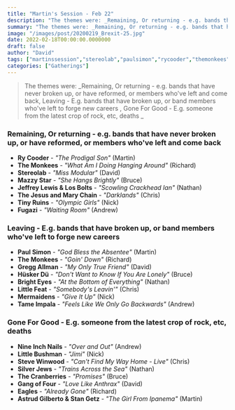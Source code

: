 ```yaml
---
title: "Martin's Session - Feb 22"
description: "The themes were: _Remaining, Or returning - e.g. bands that have never broken up, or have reformed, or members who've left and come back, Leaving - E.g. bands that have broken up, or band members who've left to forge new careers , Gone For Good - E.g. someone from the latest crop of rock, etc, deaths _"
summary: "The themes were: _Remaining, Or returning - e.g. bands that have never broken up, or have reformed, or members who've left and come back, Leaving - E.g. bands that have broken up, or band members who've left to forge new careers , Gone For Good - E.g. someone from the latest crop of rock, etc, deaths _"
image: "/images/post/20200219_Brexit-25.jpg"
date: 2022-02-18T00:00:00.0000000
draft: false
author: "David"
tags: ["martinssession","stereolab","paulsimon","rycooder","themonkees","tameimpala","greggallman","mazzystar","brighteyes","conoroberst","eagles","tinyruins","littlefeat","nin","gangoffour","thejesusandmarychain","fugazi","huskerdu","jeffreylewis","thecranberries","stangetz","mermaidens","silverjews","stevewinwood","littlebushman","astrudgilberto"]
categories: ["Gatherings"]
---
```

> The themes were: _Remaining, Or returning - e.g. bands that have never broken up, or have reformed, or members who've left and come back, Leaving - E.g. bands that have broken up, or band members who've left to forge new careers , Gone For Good - E.g. someone from the latest crop of rock, etc, deaths _
### Remaining, Or returning - e.g. bands that have never broken up, or have reformed, or members who've left and come back
- **Ry Cooder** - _"The Prodigal Son"_ (Martin)
- **The Monkees** - _"What Am I Doing Hanging Around"_ (Richard)
- **Stereolab** - _"Miss Modular"_ (David)
- **Mazzy Star** - _"She Hangs Brightly"_ (Bruce)
- **Jeffrey Lewis & Los Bolts** - _"Scowling Crackhead Ian"_ (Nathan)
- **The Jesus and Mary Chain** - _"Darklands"_ (Chris)
- **Tiny Ruins** - _"Olympic Girls"_ (Nick)
- **Fugazi** - _"Waiting Room"_ (Andrew)
### Leaving - E.g. bands that have broken up, or band members who've left to forge new careers 
- **Paul Simon** - _"God Bless the Absentee"_ (Martin)
- **The Monkees** - _"Goin' Down"_ (Richard)
- **Gregg Allman** - _"My Only True Friend"_ (David)
- **Hüsker Dü** - _"Don't Want to Know If You Are Lonely"_ (Bruce)
- **Bright Eyes** - _"At the Bottom of Everything"_ (Nathan)
- **Little Feat** - _"Somebody's Leavin'"_ (Chris)
- **Mermaidens** - _"Give It Up"_ (Nick)
- **Tame Impala** - _"Feels Like We Only Go Backwards"_ (Andrew)
### Gone For Good - E.g. someone from the latest crop of rock, etc, deaths 
- **Nine Inch Nails** - _"Over and Out"_ (Andrew)
- **Little Bushman** - _"Jimi"_ (Nick)
- **Steve Winwood** - _"Can't Find My Way Home - Live"_ (Chris)
- **Silver Jews** - _"Trains Across the Sea"_ (Nathan)
- **The Cranberries** - _"Promises"_ (Bruce)
- **Gang of Four** - _"Love Like Anthrax"_ (David)
- **Eagles** - _"Already Gone"_ (Richard)
- **Astrud Gilberto & Stan Getz** - _"The Girl From Ipanema"_ (Martin)
